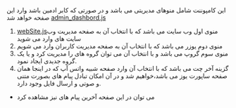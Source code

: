 این کامپوننت شامل منوهای مدیریتی می باشد و در صورتی که کابر ادمین باشد وارد این صفحه خواهد شد
[admin_dashbord.js](https://github.com/Hadi1402/pochat/blob/1421/src/Parent/admin_dashbord.js)

1. [webSite.js](https://github.com/Hadi1402/pochat/blob/1421/src/Parent/webSite.js)منوی اول وب سایت می باشد که با انتخاب آن به صفحه مدیریت وب سایت های وارد می شوید
2. منوی دوم یوزر می باشد که با انتخاب آن به صفحه مدیریت کاربران وارد می شویم
3. منوی سوم گروپ می باشد و با انتخاب آن می توان گروه های را مدیریت کرد  و یا یک گروه جدیدی ایجاد نمود.
4. گزینه آخر چت می باشد که با انتخاب آن وارد صفحه شبیه واتس آپ  که در اینجا همان صفحه ساپورت یوز می باشد،خواهیم شد و در آن امکان تبادل پیام های بصورت متنی و صوتی و ارسال فایل وجود دارد.

* می توان در این صفحه آخرین پیام های نیز مشاهده کرد

